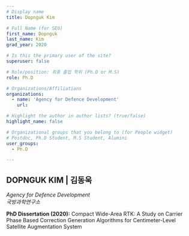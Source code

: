 ```yaml
---
# Display name
title: Dopnguk Kim

# Full Name (for SEO)
first_name: Dopnguk
last_name: Kim
grad_year: 2020

# Is this the primary user of the site?
superuser: false

# Role/position: 최종 졸업 학위 (Ph.D or M.S)
role: Ph.D

# Organizations/Affiliations
organizations:
  - name: 'Agency for Defence Development'
    url: 

# Highlight the author in author lists? (true/false)
highlight_name: false

# Organizational groups that you belong to (for People widget)
# Postdoc, Ph.D Student, M.S Student, Alumini
user_groups: 
  - Ph.D

---
```


<!----- 이름" **별표2개 사이에 적을것** ----->

## **DOPNGUK KIM | 김동욱** 

<!----- 현재 직위/직장: *별표 사이에 적을것*----->

*Agency for Defence Development*</br>
*국방과학연구소*</br>

<!----- 학위논문 및 졸업연도(박사): 없으면 삭제----->

**PhD Dissertation (2020):** Compact Wide-Area RTK: A Study on Carrier Phase Based Correction Generation Algorithms for Centimeter-Level Satellite Augmentation System

<!----- 학위논문 및 졸업연도(석사): 없으면 삭제----->



<!-----  Biography: 없으면 아래 공란----> </br> 



<!------------------------------------>
</br> 

